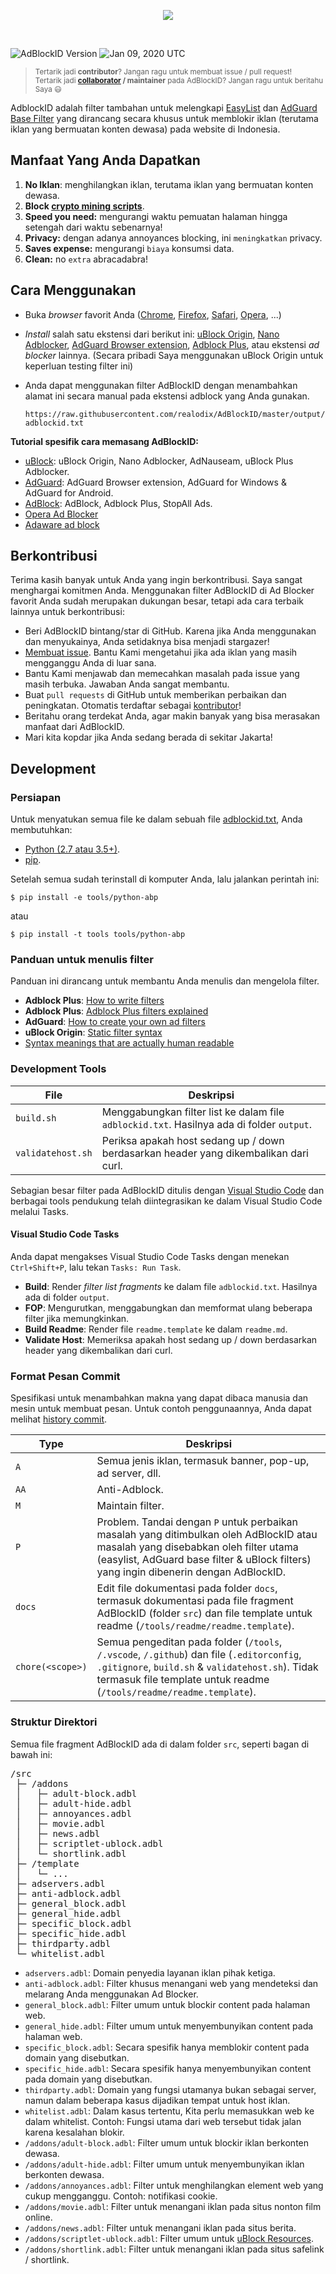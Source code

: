 <p align="center"><img src="https://i.imgur.com/iQB1Uti.jpg" /></p>
<br />

![AdBlockID Version](https://img.shields.io/badge/Version-20.009.1355-blue.svg?longCache=true&style=flat-square)
<img src="https://img.shields.io/badge/Updated-Jan 09, 2020 UTC-orange.svg?longCache=true&style=flat-square"
    alt="Jan 09, 2020 UTC" />

> <sup>Tertarik jadi **contributor**? Jangan ragu untuk membuat issue / pull request!
> <br>
> Tertarik jadi **[collaborator](https://help.github.com/en/github/setting-up-and-managing-your-github-user-account/permission-levels-for-a-user-account-repository#collaborator-access-on-a-repository-owned-by-a-user-account) / maintainer** pada AdBlockID? Jangan ragu untuk beritahu Saya 😃</sup>

AdblockID adalah filter tambahan untuk melengkapi [EasyList](https://github.com/easylist/easylist) dan [AdGuard Base Filter](https://github.com/AdguardTeam/AdguardFilters) yang dirancang secara khusus untuk memblokir iklan (terutama iklan yang bermuatan konten dewasa) pada website di Indonesia.


## Manfaat Yang Anda Dapatkan
1. **No Iklan**: menghilangkan iklan, terutama iklan yang bermuatan konten dewasa.
2. **Block [crypto mining scripts](https://www.mycryptopedia.com/crypto-mining-scripts/)**.
3. **Speed you need:** mengurangi waktu pemuatan halaman hingga setengah dari waktu sebenarnya!
4. **Privacy:** dengan adanya annoyances blocking, ini `meningkatkan` privacy.
5. **Saves expense:** mengurangi `biaya` konsumsi data.
6. **Clean:** no `extra` abracadabra!


## Cara Menggunakan
- Buka *browser* favorit Anda ([Chrome](https://www.google.com/chrome/), [Firefox](https://www.mozilla.org/firefox/), [Safari](http://www.apple.com/safari/), [Opera](http://www.opera.com/), ...)
- *Install* salah satu ekstensi dari berikut ini: [uBlock Origin](https://github.com/gorhill/uBlock#installation), [Nano Adblocker](https://github.com/NanoAdblocker/NanoCore#install-links), [AdGuard Browser extension](https://adguard.com/en/adguard-browser-extension/overview.html), [Adblock Plus](https://adblockplus.org), atau ekstensi *ad blocker* lainnya. (Secara pribadi Saya menggunakan uBlock Origin untuk keperluan testing filter ini)
- Anda dapat menggunakan filter AdBlockID dengan menambahkan alamat ini secara manual pada ekstensi adblock yang Anda gunakan.

   `https://raw.githubusercontent.com/realodix/AdBlockID/master/output/adblockid.txt`

**Tutorial spesifik cara memasang AdBlockID:**
- [uBlock](/docs/uBlock.md): uBlock Origin, Nano Adblocker, AdNauseam, uBlock Plus Adblocker.
- [AdGuard](/docs/Adguard.md): AdGuard Browser extension, AdGuard for Windows & AdGuard for Android.
- [AdBlock](/docs/Adblock-Plus.md): AdBlock, Adblock Plus, StopAll Ads.
- [Opera Ad Blocker](/docs/Opera-AdBlocker.md)
- [Adaware ad block](/docs/adaware-ad-block.md)


## Berkontribusi
Terima kasih banyak untuk Anda yang ingin berkontribusi. Saya sangat menghargai komitmen Anda. Menggunakan filter AdBlockID di Ad Blocker favorit Anda sudah merupakan dukungan besar, tetapi ada cara terbaik lainnya untuk berkontribusi:

- Beri AdBlockID bintang/star di GitHub. Karena jika Anda menggunakan dan menyukainya, Anda setidaknya bisa menjadi stargazer!
- [Membuat issue](https://github.com/realodix/AdBlockID/issues/new/choose). Bantu Kami mengetahui jika ada iklan yang masih mengganggu Anda di luar sana.
- Bantu Kami menjawab dan memecahkan masalah pada issue yang masih terbuka. Jawaban Anda sangat membantu.
- Buat `pull requests` di GitHub untuk memberikan perbaikan dan peningkatan. Otomatis terdaftar sebagai [kontributor](https://github.com/realodix/AdBlockID/graphs/contributors)!
- Beritahu orang terdekat Anda, agar makin banyak yang bisa merasakan manfaat dari AdBlockID.
- Mari kita kopdar jika Anda sedang berada di sekitar Jakarta!


## Development
### Persiapan
Untuk menyatukan semua file ke dalam sebuah file [adblockid.txt](/output/adblockid.txt), Anda membutuhkan:

- [Python (2.7 atau 3.5+)](https://www.python.org/downloads/).
- [pip](https://pypi.org/project/pip/).

Setelah semua sudah terinstall di komputer Anda, lalu jalankan perintah ini:

`$ pip install -e tools/python-abp`

atau

`$ pip install -t tools tools/python-abp`

### Panduan untuk menulis filter

Panduan ini dirancang untuk membantu Anda menulis dan mengelola filter.

- **Adblock Plus**: [How to write filters](https://help.eyeo.com/en/adblockplus/how-to-write-filters)
- **Adblock Plus**: [Adblock Plus filters explained](https://adblockplus.org/filter-cheatsheet)
- **AdGuard**: [How to create your own ad filters](https://kb.adguard.com/en/general/how-to-create-your-own-ad-filters)
- **uBlock Origin**: [Static filter syntax](https://github.com/gorhill/uBlock/wiki/Static-filter-syntax)
- [Syntax meanings that are actually human readable](https://github.com/DandelionSprout/adfilt/blob/master/Wiki/SyntaxMeaningsThatAreActuallyHumanReadable.md)


### Development Tools

| File              | Deskripsi                                 |
| ----------------- | ----------------------------------------- |
| `build.sh`        | Menggabungkan filter list ke dalam file `adblockid.txt`. Hasilnya ada di folder `output`. |
| `validatehost.sh` | Periksa apakah host sedang up / down berdasarkan header yang dikembalikan dari curl. |

Sebagian besar filter pada AdBlockID ditulis dengan [Visual Studio Code](https://code.visualstudio.com/) dan berbagai tools pendukung telah diintegrasikan ke dalam Visual Studio Code melalui Tasks.

#### Visual Studio Code Tasks

Anda dapat mengakses Visual Studio Code Tasks dengan menekan `Ctrl+Shift+P`, lalu tekan `Tasks: Run Task`.

- **Build**: Render _filter list fragments_ ke dalam file `adblockid.txt`. Hasilnya ada di folder `output`.
- **FOP**: Mengurutkan, menggabungkan dan memformat ulang beberapa  filter jika memungkinkan.
- **Build Readme**: Render file `readme.template` ke dalam `readme.md`.
- **Validate Host**: Memeriksa apakah host sedang up / down berdasarkan header yang dikembalikan dari curl.

### Format Pesan Commit

Spesifikasi untuk menambahkan makna yang dapat dibaca manusia dan mesin untuk membuat pesan. Untuk contoh penggunaannya, Anda dapat melihat [history commit](https://github.com/realodix/AdBlockID/commits).

| Type   | Deskripsi |
| ------ | --------- |
| `A`    | Semua jenis iklan, termasuk banner, pop-up, ad server, dll. |
| `AA`   | Anti-Adblock. |
| `M`    | Maintain filter. |
| `P`    | Problem. Tandai dengan `P` untuk perbaikan masalah yang ditimbulkan oleh AdBlockID atau masalah yang disebabkan oleh filter utama (easylist, AdGuard base filter & uBlock filters) yang ingin dibenerin dengan AdBlockID.|
| `docs` | Edit file dokumentasi pada folder `docs`, termasuk dokumentasi pada file fragment AdBlockID (folder `src`) dan file template untuk readme (`/tools/readme/readme.template`). |
| `chore(<scope>)` | Semua pengeditan pada folder (`/tools`, `/.vscode`, `/.github`) dan file (`.editorconfig`, `.gitignore`, `build.sh` & `validatehost.sh`). Tidak termasuk file template untuk readme (`/tools/readme/readme.template`). |

### Struktur Direktori

Semua file fragment AdBlockID ada di dalam folder `src`, seperti bagan di bawah ini:

<pre>
/src
 ├─ /addons
 │   ├─ adult-block.adbl
 │   ├─ adult-hide.adbl
 │   ├─ annoyances.adbl
 │   ├─ movie.adbl
 │   ├─ news.adbl
 │   ├─ scriptlet-ublock.adbl
 │   └─ shortlink.adbl
 ├─ /template
 │   └─ ...
 ├─ adservers.adbl
 ├─ anti-adblock.adbl
 ├─ general_block.adbl
 ├─ general_hide.adbl
 ├─ specific_block.adbl
 ├─ specific_hide.adbl
 ├─ thirdparty.adbl
 └─ whitelist.adbl
</pre>

- `adservers.adbl`: Domain penyedia layanan iklan pihak ketiga.
- `anti-adblock.adbl`: Filter khusus menangani web yang mendeteksi dan melarang Anda menggunakan Ad Blocker.
- `general_block.adbl`: Filter umum untuk blockir content pada halaman web.
- `general_hide.adbl`: Filter umum untuk menyembunyikan content pada halaman web.
- `specific_block.adbl`: Secara spesifik hanya memblokir content pada domain yang disebutkan.
- `specific_hide.adbl`: Secara spesifik hanya menyembunyikan content pada domain yang disebutkan.
- `thirdparty.adbl`: Domain yang fungsi utamanya bukan sebagai server, namun dalam beberapa kasus dijadikan tempat untuk host iklan.
- `whitelist.adbl`: Dalam kasus tertentu, Kita perlu memasukkan web ke dalam whitelist. Contoh: Fungsi utama dari web tersebut tidak jalan karena kesalahan blokir.
- `/addons/adult-block.adbl`: Filter umum untuk blockir iklan berkonten dewasa.
- `/addons/adult-hide.adbl`: Filter umum untuk menyembunyikan iklan berkonten dewasa.
- `/addons/annoyances.adbl`: Filter untuk menghilangkan element web yang cukup mengganggu. Contoh: notifikasi cookie.
- `/addons/movie.adbl`: Filter untuk menangani iklan pada situs nonton film online.
- `/addons/news.adbl`: Filter untuk menangani iklan pada situs berita.
- `/addons/scriptlet-ublock.adbl`: Filter umum untuk [uBlock Resources](https://github.com/gorhill/uBlock/wiki/Resources-Library).
- `/addons/shortlink.adbl`: Filter untuk menangani iklan pada situs safelink / shortlink.
